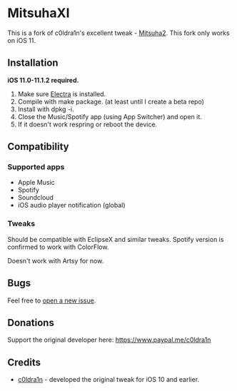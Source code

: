 # MitsuhaXI

This is a fork of c0ldra1n's excellent tweak - [Mitsuha2](https://github.com/c0ldra1n/Mitsuha2). This fork only works on iOS 11.

## Installation

**iOS 11.0-11.1.2 required.**

1. Make sure [Electra](https://coolstar.org/electra/) is installed.
2. Compile with make package. (at least until I create a beta repo)
3. Install with dpkg -i.
4. Close the Music/Spotify app (using App Switcher) and open it.
5. If it doesn't work respring or reboot the device.

## Compatibility

### Supported apps

* Apple Music
* Spotify
* Soundcloud
* iOS audio player notification (global)

### Tweaks

Should be compatible with EclipseX and similar tweaks. Spotify version is confirmed to work with ColorFlow.

Doesn't work with Artsy for now.

## Bugs

Feel free to [open a new issue](https://github.com/Ominousness/MitsuhaXI/issues/new).

## Donations

Support the original developer here: https://www.paypal.me/c0ldra1n

## Credits

* [c0ldra1n](https://github.com/c0ldra1n/) - developed the original tweak for iOS 10 and earlier.